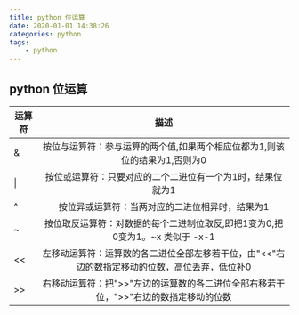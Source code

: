 ```yaml
---
title: python 位运算
date: 2020-01-01 14:38:26
categories: python
tags: 
    - python
---
```


## python 位运算

运算符|描述
-----|:----------:
 &   | 按位与运算符：参与运算的两个值,如果两个相应位都为1,则该位的结果为1,否则为0
 \|  | 按位或运算符：只要对应的二个二进位有一个为1时，结果位就为1
 ^   | 按位异或运算符：当两对应的二进位相异时，结果为1
 ~   | 按位取反运算符：对数据的每个二进制位取反,即把1变为0,把0变为1。~x 类似于 -x-1
 <<  | 左移动运算符：运算数的各二进位全部左移若干位，由"<<"右边的数指定移动的位数，高位丢弃，低位补0
 \>> | 右移动运算符：把">>"左边的运算数的各二进位全部右移若干位，">>"右边的数指定移动的位数
